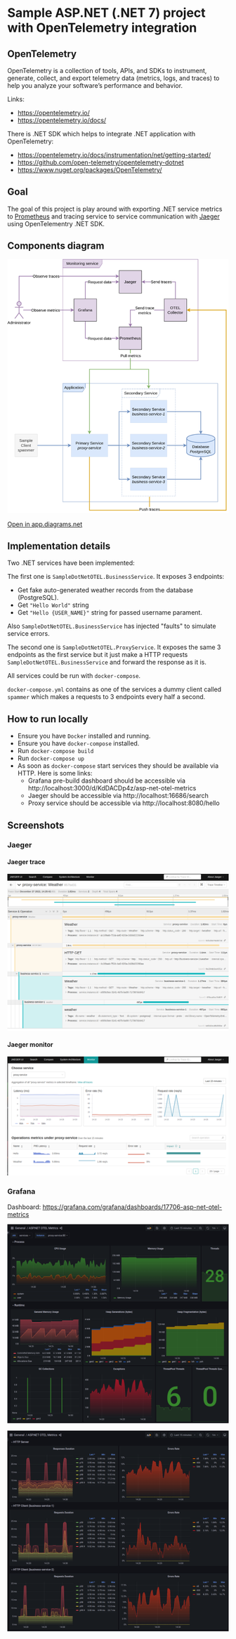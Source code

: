 # Sample ASP.NET (.NET 7) project with OpenTelemetry integration

## OpenTelemetry

OpenTelemetry is a collection of tools, APIs, and SDKs to instrument, generate, collect, and export telemetry data (metrics, logs, and traces) to help you analyze your software’s performance and behavior.

Links:
* https://opentelemetry.io/
* https://opentelemetry.io/docs/

There is .NET SDK which helps to integrate .NET application with OpenTelemetry:
* https://opentelemetry.io/docs/instrumentation/net/getting-started/
* https://github.com/open-telemetry/opentelemetry-dotnet
* https://www.nuget.org/packages/OpenTelemetry/

## Goal

The goal of this project is play around with exporting .NET service metrics to [Prometheus](https://prometheus.io/) and tracing service to service communication with [Jaeger](https://www.jaegertracing.io/) using OpenTelementry .NET SDK.

## Components diagram

![Components Diagram](Images/Diagram.png)

[Open in app.diagrams.net](https://viewer.diagrams.net/?url=https://raw.githubusercontent.com/nazarii-piontko/sample-dotnet-otel/main/Diagram.xml)

## Implementation details

Two .NET services have been implemented:

The first one is `SampleDotNetOTEL.BusinessService`. It exposes 3 endpoints:
* Get fake auto-generated weather records from the database (PostgreSQL).
* Get `"Hello World"` string
* Get `"Hello {USER_NAME}"` string for passed username parament.

Also `SampleDotNetOTEL.BusinessService` has injected "faults" to simulate service errors.

The second one is `SampleDotNetOTEL.ProxyService`. It exposes the same 3 endpoints as the first service but it just make a HTTP requests `SampleDotNetOTEL.BusinessService` and forward the response as it is.

All services could be run with `docker-compose`.

`docker-compose.yml` contains as one of the services a dummy client called `spammer` which makes a requests to 3 endpoints every half a second.

## How to run locally

* Ensure you have `Docker` installed and running.
* Ensure you have `docker-compose` installed.
* Run `docker-compose build`
* Run `docker-compose up`
* As soon as `docker-compose` start services they should be available via HTTP. Here is some links:
  * Grafana pre-build dashboard should be accessible via http://localhost:3000/d/KdDACDp4z/asp-net-otel-metrics
  * Jaeger should be accessible via http://localhost:16686/search
  * Proxy service should be accessible via http://localhost:8080/hello

## Screenshots

### Jaeger

#### Jaeger trace

![Jaeger trace](Images/JaegerTrace.png)

#### Jaeger monitor

![Jaeger monitor](Images/JaegerMonitor.png)

### Grafana

Dashboard: https://grafana.com/grafana/dashboards/17706-asp-net-otel-metrics

![Grafana dashboard part 1](Images/GrafanaOTELMetrics1.png)

![Grafana dashboard part 2](Images/GrafanaOTELMetrics2.png)
